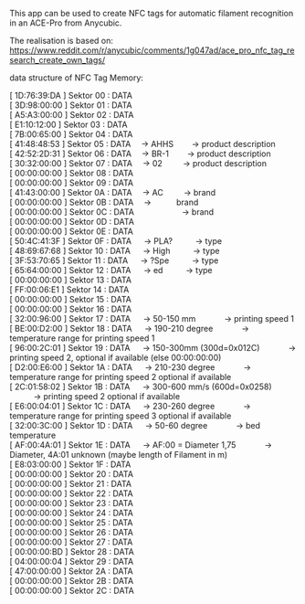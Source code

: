 This app can be used to create NFC tags for automatic filament recognition in an ACE-Pro from Anycubic.

The realisation is based on:
https://www.reddit.com/r/anycubic/comments/1g047ad/ace_pro_nfc_tag_research_create_own_tags/

data structure of NFC Tag Memory:

[ 1D:76:39:DA ] Sektor 00 : DATA<br/>
[ 3D:98:00:00 ] Sektor 01 : DATA<br/>
[ A5:A3:00:00 ] Sektor 02 : DATA<br/>
[ E1:10:12:00 ] Sektor 03 : DATA<br/>
[ 7B:00:65:00 ] Sektor 04 : DATA<br/>
[ 41:48:48:53 ] Sektor 05 : DATA &emsp;-> AHHS &emsp;&emsp;-> product description<br/>
[ 42:52:2D:31 ] Sektor 06 : DATA &emsp;-> BR-1 &emsp;&emsp;-> product description<br/>
[ 30:32:00:00 ] Sektor 07 : DATA &emsp;-> 02&nbsp;&nbsp;&emsp;&emsp;-> product description<br/>
[ 00:00:00:00 ] Sektor 08 : DATA<br/>
[ 00:00:00:00 ] Sektor 09 : DATA<br/>
[ 41:43:00:00 ] Sektor 0A : DATA &emsp;-> AC &emsp;&emsp;      -> brand<br/>
[ 00:00:00:00 ] Sektor 0B : DATA &emsp;-> &nbsp;&nbsp; &emsp;&emsp;brand<br/>
[ 00:00:00:00 ] Sektor 0C : DATA &nbsp;&nbsp;&nbsp;&nbsp;&emsp; &emsp; &emsp;&emsp;-> brand<br/>
[ 00:00:00:00 ] Sektor 0D : DATA<br/>
[ 00:00:00:00 ] Sektor 0E : DATA<br/>
[ 50:4C:41:3F ] Sektor 0F : DATA &emsp; -> PLA? &emsp; &emsp; -> type<br/>
[ 48:69:67:68 ] Sektor 10 : DATA &emsp; -> High &emsp; &emsp;   -> type<br/>
[ 3F:53:70:65 ] Sektor 11 : DATA &emsp; -> ?Spe &emsp; &emsp;   -> type<br/>
[ 65:64:00:00 ] Sektor 12 : DATA &emsp; -> ed   &emsp; &emsp;   -> type<br/>
[ 00:00:00:00 ] Sektor 13 : DATA<br/>
[ FF:00:06:E1 ] Sektor 14 : DATA<br/>
[ 00:00:00:00 ] Sektor 15 : DATA<br/>
[ 00:00:00:00 ] Sektor 16 : DATA<br/>
[ 32:00:96:00 ] Sektor 17 : DATA &emsp; -> 50-150 mm &emsp;&emsp;&emsp;									-> printing speed 1<br/>
[ BE:00:D2:00 ] Sektor 18 : DATA &emsp; -> 190-210 degree &emsp;&emsp;&emsp;            -> temperature range for printing speed 1<br/>
[ 96:00:2C:01 ] Sektor 19 : DATA &emsp; -> 150-300mm (300d=0x012C) &emsp;&emsp;&emsp;   -> printing speed 2, optional if available (else 00:00:00:00)<br/>
[ D2:00:E6:00 ] Sektor 1A : DATA &emsp; -> 210-230 degree &emsp;&emsp;&emsp;            -> temperature range for printing speed 2 optional if available<br/>
[ 2C:01:58:02 ] Sektor 1B : DATA &emsp; -> 300-600 mm/s (600d=0x0258) &emsp;&emsp;&emsp;-> printing speed 2 optional if available<br/>
[ E6:00:04:01 ] Sektor 1C : DATA &emsp; -> 230-260 degree &emsp;&emsp;&emsp;            -> temperature range for printing speed 3 optional if available<br/>
[ 32:00:3C:00 ] Sektor 1D : DATA &emsp; -> 50-60 degree &emsp;&emsp;&emsp;              -> bed temperature<br/>
[ AF:00:4A:01 ] Sektor 1E : DATA &emsp; -> AF:00 = Diameter 1,75 &emsp;&emsp;&emsp;     -> Diameter, 4A:01 unknown (maybe length of Filament in m)<br/>
[ E8:03:00:00 ] Sektor 1F : DATA<br/>
[ 00:00:00:00 ] Sektor 20 : DATA<br/>
[ 00:00:00:00 ] Sektor 21 : DATA<br/>
[ 00:00:00:00 ] Sektor 22 : DATA<br/>
[ 00:00:00:00 ] Sektor 23 : DATA<br/>
[ 00:00:00:00 ] Sektor 24 : DATA<br/>
[ 00:00:00:00 ] Sektor 25 : DATA<br/>
[ 00:00:00:00 ] Sektor 26 : DATA<br/>
[ 00:00:00:00 ] Sektor 27 : DATA<br/>
[ 00:00:00:BD ] Sektor 28 : DATA<br/>
[ 04:00:00:04 ] Sektor 29 : DATA<br/>
[ 47:00:00:00 ] Sektor 2A : DATA<br/>
[ 00:00:00:00 ] Sektor 2B : DATA<br/>
[ 00:00:00:00 ] Sektor 2C : DATA<br/>
